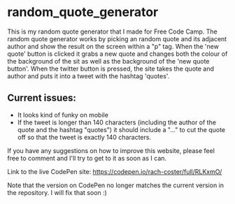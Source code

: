 # random_quote_generator
This is my random quote generator that I made for Free Code Camp. The random quote generator works by picking an random quote and its adjacent author and show the result on the screen within a "p" tag. When the 'new quote' button is clicked it grabs a new quote and changes both the colour of the background of the sit as well as the background of the 'new quote button'. When the twitter button is pressed, the site takes the quote and author and puts it into a tweet with the hashtag 'quotes'.  

## Current issues: 
- It looks kind of funky on mobile 
- If the tweet is longer than 140 characters (including the author of the quote and the hashtag "quotes") it should include a "..." to cut the quote off so that the tweet is exactly 140 characters. 

If you have any suggestions on how to improve this website, please feel free to comment and I'll try to get to it as soon as I can. 

Link to the live CodePen site: https://codepen.io/rach-coster/full/RLKxmO/

Note that the version on CodePen no longer matches the current version in the repository. I will fix that soon :) 

